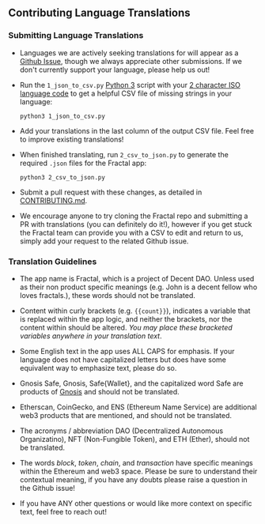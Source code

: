 ## Contributing Language Translations

### Submitting Language Translations

- Languages we are actively seeking translations for will appear as a [Github Issue](https://github.com/decent-dao/fractal-interface/labels/translation), though we always appreciate other
  submissions. If we don't currently support your language, please help us out!

- Run the `1_json_to_csv.py` [Python 3](https://www.python.org/downloads/) script with your [2 character ISO language code](https://en.wikipedia.org/wiki/List_of_ISO_639-1_codes) to get a helpful CSV file of missing strings in your language:

  ```console
  python3 1_json_to_csv.py
  ```

- Add your translations in the last column of the output CSV file. Feel free to improve existing translations!

- When finished translating, run `2_csv_to_json.py` to generate the required `.json` files for the Fractal app:

  ```console
  python3 2_csv_to_json.py
  ```

- Submit a pull request with these changes, as detailed in [CONTRIBUTING.md](../.github/CONTRIBUTING.md).

- We encourage anyone to try cloning the Fractal repo and submitting a PR with translations (you can definitely do it!), however if you get stuck the Fractal team can provide you with a CSV to edit and return to us, simply add your request to the related Github issue.

### Translation Guidelines

- The app name is Fractal, which is a project of Decent DAO. Unless used as their non product specific meanings (e.g. John is a decent fellow who loves fractals.), these words should not be translated.

- Content within curly brackets (e.g. `{{count}}`), indicates a variable that is replaced within the app logic, and neither the brackets, nor the content within should be altered. _You may place these bracketed variables anywhere in your translation text_.

- Some English text in the app uses ALL CAPS for emphasis. If your language does not have capitalized letters but does have some equivalent way to emphasize text, please do so.

- Gnosis Safe, Gnosis, Safe{Wallet}, and the capitalized word Safe are products of [Gnosis](https://gnosis.io/) and should not be translated.

- Etherscan, CoinGecko, and ENS (Ethereum Name Service) are additional web3 products that are mentioned, and should not be translated.

- The acronyms / abbreviation DAO (Decentralized Autonomous Organizatino), NFT (Non-Fungible Token), and ETH (Ether), should not be translated.

- The words _block_, _token_, _chain_, and _transaction_ have specific meanings within the Ethereum and web3 space. Please be sure to understand their contextual meaning, if you have any doubts please raise a question in the Github issue!

- If you have ANY other questions or would like more context on specific text, feel free to reach out!
